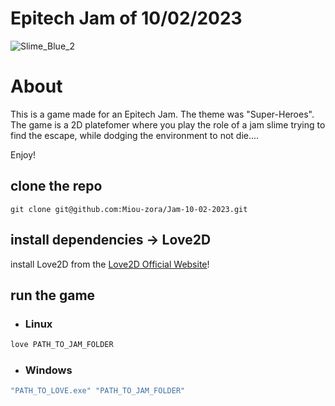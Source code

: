 # Epitech Jam of 10/02/2023

![Slime_Blue_2](https://user-images.githubusercontent.com/91665686/218223077-8e0cc7c3-b937-42bd-a1a8-cf929e955cfc.png)

# About
This is a game made for an Epitech Jam. The theme was "Super-Heroes".
The game is a 2D platefomer where you play the role of a jam slime trying to find the escape, while dodging the environment to not die....

Enjoy!

## clone the repo
```
git clone git@github.com:Miou-zora/Jam-10-02-2023.git
```

## install dependencies -> Love2D

install Love2D from the [Love2D Official Website](https://love2d.org/)!

## run the game
* ### Linux
```bash
love PATH_TO_JAM_FOLDER
```
* ### Windows
```powershell
"PATH_TO_LOVE.exe" "PATH_TO_JAM_FOLDER"
```
